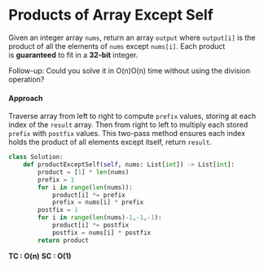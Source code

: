# Products of Array Except Self

Given an integer array `nums`, return an array `output` where `output[i]` is the product of all the elements of `nums` except `nums[i]`. Each product is **guaranteed** to fit in a **32-bit** integer.

Follow-up: Could you solve it in O(n)O(n) time without using the division operation?

#### Approach
Traverse array from left to right to compute `prefix` values, storing at each index of the `result` array. Then from right to left to multiply each stored `prefix` with `postfix` values. This two-pass method ensures each index holds the product of all elements except itself, return `result`.

```python
class Solution:
    def productExceptSelf(self, nums: List[int]) -> List[int]:
        product = [1] * len(nums)
        prefix = 1
        for i in range(len(nums)):
            product[i] *= prefix
            prefix = nums[i] * prefix
        postfix = 1
        for i in range(len(nums)-1,-1,-1):
            product[i] *= postfix
            postfix = nums[i] * postfix
        return product
```

**TC : O(n)**
**SC : O(1)**
